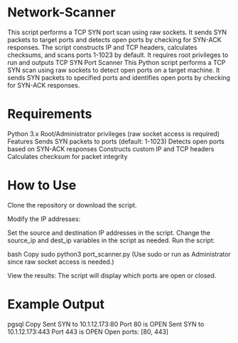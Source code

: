 # Network-Scanner
This script performs a TCP SYN port scan using raw sockets. It sends SYN packets to target ports and detects open ports by checking for SYN-ACK responses. The script constructs IP and TCP headers, calculates checksums, and scans ports 1-1023 by default. It requires root privileges to run and outputs
TCP SYN Port Scanner
This Python script performs a TCP SYN scan using raw sockets to detect open ports on a target machine. It sends SYN packets to specified ports and identifies open ports by checking for SYN-ACK responses.

# Requirements
Python 3.x
Root/Administrator privileges (raw socket access is required)
Features
Sends SYN packets to ports (default: 1-1023)
Detects open ports based on SYN-ACK responses
Constructs custom IP and TCP headers
Calculates checksum for packet integrity
# How to Use
Clone the repository or download the script.

Modify the IP addresses:

Set the source and destination IP addresses in the script.
Change the source_ip and dest_ip variables in the script as needed.
Run the script:

bash
Copy
sudo python3 port_scanner.py
(Use sudo or run as Administrator since raw socket access is needed.)

View the results:
The script will display which ports are open or closed.

# Example Output
pgsql
Copy
Sent SYN to 10.1.12.173:80
Port 80 is OPEN
Sent SYN to 10.1.12.173:443
Port 443 is OPEN
Open ports: [80, 443]
